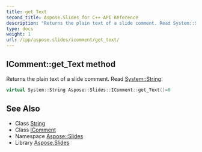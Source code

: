 ```yaml
---
title: get_Text
second_title: Aspose.Slides for C++ API Reference
description: "Returns the plain text of a slide comment. Read System::String."
type: docs
weight: 1
url: /cpp/aspose.slides/icomment/get_text/
---
```

## IComment::get_Text method


Returns the plain text of a slide comment. Read [System::String](../../../system/string/).

```cpp
virtual System::String Aspose::Slides::IComment::get_Text()=0
```

## See Also

* Class [String](../../../system/string/)
* Class [IComment](../)
* Namespace [Aspose::Slides](../../)
* Library [Aspose.Slides](../../../)
